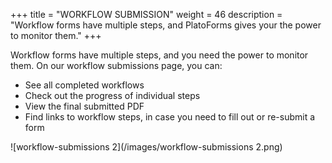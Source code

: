 +++
title = "WORKFLOW SUBMISSION"
weight = 46
description = "Workflow forms have multiple steps, and PlatoForms gives your the power to monitor them."
+++

Workflow forms have multiple steps, and you need the power to monitor them. On our workflow submissions page, you can:

* See all completed workflows
* Check out the progress of individual steps
* View the final submitted PDF
* Find links to workflow steps, in case you need to fill out or re-submit a form


![workflow-submissions 2](/images/workflow-submissions 2.png)